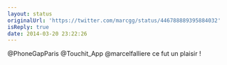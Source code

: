 ```yaml
---
layout: status
originalUrl: 'https://twitter.com/marcgg/status/446788889395884032'
isReply: true
date: 2014-03-20 23:22:26
---
```


@PhoneGapParis @Touchit_App @marcelfalliere ce fut un plaisir !
